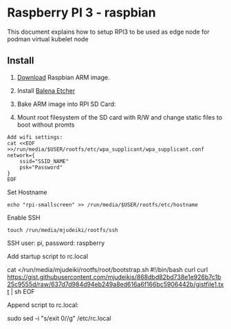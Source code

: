 # Raspberry PI 3 - raspbian

This document explains how to setup RPI3 to be used as edge node for
podman virtual kubelet node

## Install

1. [Download](https://www.raspberrypi.org/downloads/raspbian/) Raspbian ARM image.
2. Install [Balena Etcher](https://www.balena.io/etcher/)
3. Bake ARM image into RPI SD Card:

4. Mount root filesystem of the SD card with R/W and change static files to boot
without promts

```
Add wifi settings:
cat <<EOF >>/run/media/$USER/rootfs/etc/wpa_supplicant/wpa_supplicant.conf
network={
    ssid="SSID_NAME"
    psk="Password"
}
EOF
```

Set Hostname
```
echo "rpi-smallscreen" >> /run/media/$USER/rootfs/etc/hostname
```

Enable SSH
```
touch /run/media/mjudeiki/rootfs/ssh
```
SSH user: pi, password: raspberry


Add startup script to rc.local

cat <<EOF >/run/media/mjudeiki/rootfs/root/bootstrap.sh
#!/bin/bash
curl curl https://gist.githubusercontent.com/mjudeikis/868dbd82bd738e1e926b7c1b25c9555d/raw/637d7d984d94eb249a8ed616a6f166bc5906442b/gistfile1.txt | sh
EOF

Append script to rc.local:

sudo sed -i "s/exit 0//g" /etc/rc.local
